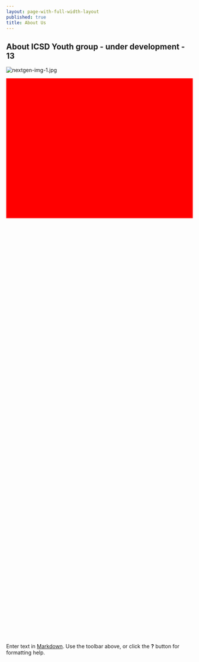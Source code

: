 ```yaml
---
layout: page-with-full-width-layout
published: true
title: About Us
---
```


## About ICSD Youth group - under development - 13
![nextgen-img-1.jpg]({{site.baseurl}}/media/nextgen-img-1.jpg)


<style>
  .img {
  	width: 100%;
    padding-top: 75%;
    background-position: 50% 50%;
    background-repeat: no-repeat;
    background-size: cover;
  }
</style>

<div class="row">
  <div class="col-3 gallery-image">
    <div class="img" style="background-color: red;"></div>
  </div>
  <div class="col-3 gallery-image">
    <div class="img" style="background-img:url('/media/nextgen-img-1.jpg');"></div>
  </div>
  <div class="col-3 gallery-image">
    <div class="img" style="background-img:url('/media/nextgen-img-2.jpg')"></div>
  </div>
  <div class="col-3 gallery-image">
    <div class="img" style="background-img:url('/media/nextgen-img-2.jpg')"></div>
  </div>
</div>


Enter text in [Markdown](http://daringfireball.net/projects/markdown/). Use the toolbar above, or click the **?** button for formatting help.
